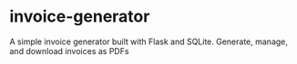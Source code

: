 # invoice-generator
A simple invoice generator built with Flask and SQLite. Generate, manage, and download invoices as PDFs
